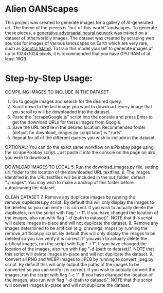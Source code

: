 # Alien GANScapes
This project was created to generate images for a gallery of AI-generated art. The theme of the pieces is "out-of-this-world" landscapes. To generate these pieces, a [generative adversarial neural network](https://en.wikipedia.org/wiki/Generative_adversarial_network (GAN)) was trained on a dataset of otherworldly images. The dataset was created by scraping web sources for images of various landscapes on Earth which are very rare, such as [Socotra Island](https://www.nationalgeographic.com/environment/article/socotra-yemen-biodiversity-photography). To train this model yourself to generate images of up to 1024x1024 pixels, it is recommended that you have GPU RAM of at least 16GB.


# Step-by-Step Usage:
COMPILING IMAGES TO INCLUDE IN THE DATASET
1. Go to google images and search for the desired query.
2. Scroll down to the last image you want to download. Every image that you scroll to will be downloaded into the dataset.
3. Paste the "scrapeGoogle.js" script into the console and press Enter to get the download URLs for these images from Google.
4. Save the URL textfile in the desired location. Recommended folder (default for download_images.py script later) is "./urls".
5. Repeat for all of the different queries you wish to include in the dataset.

OPTIONAL: You can do the exact same workflow on a Pixabay page using the scrapePixabay script. Just paste it into the console on the page on ulrs you wish to download.

DOWNLOAD IMAGES TO LOCAL
5. Run the download_images.py file, setting url_folder to the location of the downloaded URL textfiles.
6. The images identified in the URL textfiles will be included in the out_folder, default "./images". You may wish to make a backup of this folder before autocleaning the dataset.

CLEAN DATASET
7. Remove any duplicate images by running the remove_duplicates.py script. By default this will only display the images to be deleted so you can verify it is correct. If you wish to actually delete the duplicates, run the script with flag "-r 1". If you have changed the location of the images, also run with flag "-d {path to dataset}". NOTE that this script will delete images in-place and will not duplicate the dataset.
8. Remove any images determined to be artificial (e.g. drawings, maps) by running the remove_artificial.py script. By default this will only display the images to be deleted so you can verify it is correct. If you wish to actually delete the artificial images, run the script with flag "-r 1". If you have changed the location of the images, also run with flag "-d {path to dataset}". NOTE that this script will delete images in-place and will not duplicate the dataset.
9. Convert all PNG and WEBP images to JPEG by running te convert_jpeg.py script. By default this will only output the paths of the images to be converted so you can verify it is correct. If you wish to actually convert the images, run the script with flag "-c 1". If you have changed the location of the images, also run with flag "-d {path to dataset}". NOTE that this script will convert images in-place and will not duplicate the dataset.
